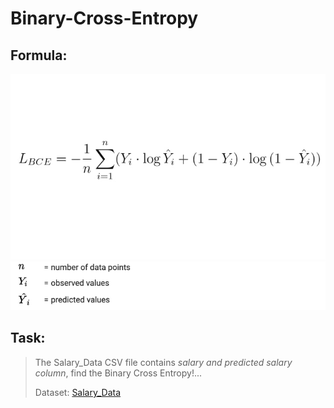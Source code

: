 # Binary-Cross-Entropy

## Formula:

![](https://github.com/DataScienceClub-AI-DS/Loss-Functions-Machine-Learning/blob/main/img/BCE.jpeg)
![](https://github.com/DataScienceClub-AI-DS/Loss-Functions-Machine-Learning/blob/main/img/LBCE.jpeg)
## Task:
  > The Salary_Data CSV file contains *salary and predicted salary column*, find the Binary Cross Entropy!... 
  > 
  > Dataset: [Salary_Data](https://github.com/DataScienceClub-AI-DS/Mean-Square-Error/blob/main/Salary_Data.csv)
